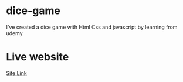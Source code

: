 # dice-game
I've created a dice game with Html Css and javascript by learning from udemy 
# Live website
[Site Link](https://bittu-143.github.io/dice-game/)
